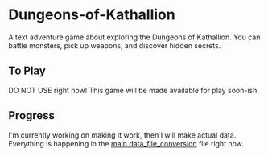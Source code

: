 # Dungeons-of-Kathallion
A text adventure game about exploring the Dungeons of Kathallion. You can battle monsters, pick up weapons, and discover hidden secrets.

## To Play
DO NOT USE right now! This game will be made available for play soon-ish.

## Progress
I'm currently working on making it work, then I will make actual data. Everything is happening in the [main data_file_conversion](https://github.com/lumbar527/Dungeons-of-Kathallion/blob/main/main%20data_file_conversion.py) file right now.
